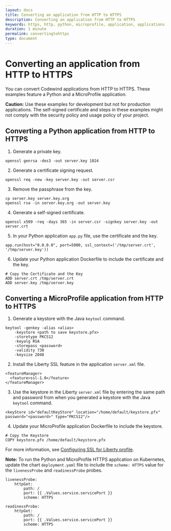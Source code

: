 ```yaml
---
layout: docs
title: Converting an application from HTTP to HTTPS
description: Converting an application from HTTP to HTTPS
keywords: https, http, python, microprofile, application, applications, codewind
duration: 1 minute
permalink: convertingtohttps
type: document
---
```


# Converting an application from HTTP to HTTPS

You can convert Codewind applications from HTTP to HTTPS. These examples feature a Python and a MicroProfile application.

**Caution:** Use these examples for development but not for production applications. The self-signed certificate and steps in these examples might not comply with the security policy and usage policy of your project.

## Converting a Python application from HTTP to HTTPS
1. Generate a private key.
 ```
 openssl genrsa -des3 -out server.key 1024
 ```
2. Generate a certificate signing request.
 ```
 openssl req -new -key server.key -out server.csr
 ```
3. Remove the passphrase from the key.
 ```
 cp server.key server.key.org
 openssl rsa -in server.key.org -out server.key
 ```
4. Generate a self-signed certificate.
 ```
 openssl x509 -req -days 365 -in server.csr -signkey server.key -out server.crt
 ```
5. In your Python application `app.py` file, use the certificate and the key.
 ```
 app.run(host="0.0.0.0", port=5000, ssl_context=('/tmp/server.crt', '/tmp/server.key'))
 ```
6. Update your Python application Dockerfile to include the certificate and the key.
 ```
 # Copy the Certificate and the Key
 ADD server.crt /tmp/server.crt
 ADD server.key /tmp/server.key
 ```

## Converting a MicroProfile application from HTTP to HTTPS
1. Generate a keystore with the Java `keytool` command.
 ```
 keytool -genkey -alias <alias>
     -keystore <path to save keystore.pfx>
     -storetype PKCS12
     -keyalg RSA
     -storepass <password>
     -validity 730
     -keysize 2048
 ```
2. Install the Liberty SSL feature in the application `server.xml` file.
 ```
 <featureManager>
   <feature>ssl-1.0</feature>
 </featureManager>
 ```
3. Use the keystore in the Liberty `server.xml` file by entering the same path and password from when you generated a keystore with the Java `keytool` command.
 ```
 <keyStore id="defaultKeyStore" location="/home/default/keystore.pfx" password="<password>" type="PKCS12"/>
 ```
4. Update your MicroProfile application Dockerfile to include the keystore.
 ```
 # Copy the Keystore
 COPY keystore.pfx /home/default/keystore.pfx
 ```

For more information, see [Configuring SSL for Liberty profile](https://www.ibm.com/support/knowledgecenter/SSHSCD_6.3.0/com.ibm.worklight.installconfig.doc/appcenter/t_ac_ssl_lib.html).

**Note:** To run the Python and MicroProfile HTTPS application on Kubernetes, update the chart `deployment.yaml` file to include the `scheme: HTTPS` value for the `livenessProbe` and `readinessProbe` probes.
```
livenessProbe:
    httpGet:
        path: /
        port: {{ .Values.service.servicePort }}
        scheme: HTTPS

```
```
readinessProbe:
    httpGet:
        path: /
        port: {{ .Values.service.servicePort }}
        scheme: HTTPS
```